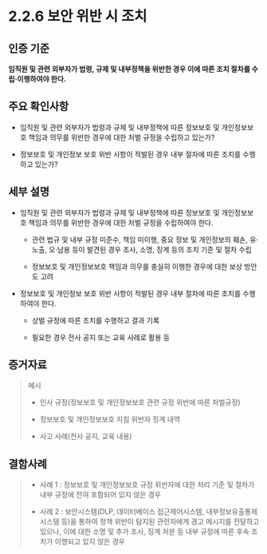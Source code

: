 # 2.2.6 보안 위반 시 조치

## 인증 기준

**임직원 및 관련 외부자가 법령, 규제 및 내부정책을 위반한 경우 이에 따른 조치 절차를 수립·이행하여야 한다.**

## 주요 확인사항

- 임직원 및 관련 외부자가 법령과 규제 및 내부정책에 따른 정보보호 및 개인정보보호 책임과 의무를 위반한 경우에 대한 처벌 규정을 수립하고 있는가?

- 정보보호 및 개인정보 보호 위반 사항이 적발된 경우 내부 절차에 따른 조치를 수행하고 있는가?

## 세부 설명

- 임직원 및 관련 외부자가 법령과 규제 및 내부정책에 따른 정보보호 및 개인정보보호 책임과 의무를 위반한 경우에 대한 처벌 규정을 수립하여야 한다.

    - 관련 법규 및 내부 규정 미준수, 책임 미이행, 중요 정보 및 개인정보의 훼손, 유·노출, 오·남용 등이 발견된 경우 조사, 소명, 징계 등의 조치 기준 및 절차 수립

    - 정보보호 및 개인정보보호 책임과 의무를 충실히 이행한 경우에 대한 보상 방안도 고려

- 정보보호 및 개인정보 보호 위반 사항이 적발된 경우 내부 절차에 따른 조치를 수행하여야 한다.

    - 상벌 규정에 따른 조치를 수행하고 결과 기록

    - 필요한 경우 전사 공지 또는 교육 사례로 활용 등

## 증거자료

> 예시
>
> - 인사 규정(정보보호 및 개인정보보호 관련 규정 위반에 따른 처벌규정)
>
> - 정보보호 및 개인정보보호 지침 위반자 징계 내역
>
> - 사고 사례(전사 공지, 교육 내용)

## 결함사례

> - 사례 1 : 정보보호 및 개인정보보호 규정 위반자에 대한 처리 기준 및 절차가 내부 규정에 전혀 포함되어 있지 않은 경우
>
> - 사례 2 : 보안시스템(DLP, 데이터베이스 접근제어시스템, 내부정보유출통제시스템 등)을 통하여 정책 위반이 탐지된 관련자에게 경고 메시지를 전달하고 있으나, 이에 대한 소명 및 추가 조사, 징계 처분 등 내부 규정에 따른 후속 조치가 이행되고 있지 않은 경우

